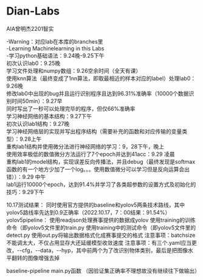 # Dian-Labs
AIA曾明杰2201智实

-Warning：对应lab在本库的branches里  
-Learning Machinelearning in this Labs  
-学习python基础语法：9.24晚-9.25下午  
初次认识lab0：9.25晚  
学习文件处理和numpy数组：9.26空余时间（全天有课）  
使用knn算法（最终变成了1nn算法，即取最相近的样本对应的label）处理lab0：9.26晚  
修改lab0中出现的bug并且运行识别程序且达到96.31%准确率（10000个数据识别时间50min）：9.27早  
同时写出了一秒可以处理完毕的程序，但仅66%准确率  
学习神经网络的基本结构：9.27下午  
初次认识lab1结构：9.27晚   
学习神经网络层的实现并写出程序结构（需要补充的函数和对应传输的变量类型）：9.28上午  
重构lab1结构并使用微分法进行神经网络的学习：9，28下午，晚上  
使用效率极低的数值微分方法运行了7个epoch并达到41acc：9.29 凌晨  
重构lab1的model结构，实现误差反向传播法，并且debug（最终发现是softmax函数的有一个地方少加了一个log。。。使用数值微分可以学习但是反向运算会出错））：9.29 中午  
lab1运行10000个epoch，达到91.4%并学习了各类超参数的设置方式及初始化的技巧：9.29下午

10.17测试结果：
同时使用官方提供的baseline和yolov5两条技术路线，其中yolov5路线率先达到0.9正确率（2022.10.17，7：00结果：91.54%） 
yolov5pipeline： 
使用readjson处理赛事提供的数据成yolov 
使用training的训练命令（即yolov5文件里的train.py 
使用training中的测试命令（即yolov5文件里的detect.py 
使用out.py将输出数据格式化成赛事提交的格式 
注意事项：batchsize不能调太大，不仅占用显存大还延缓模型收敛速度 
注意事项：有三个.yaml应当更改，--cfg，--data，--hyp，其中前两个为了改识别物体类别，最后是把图像水平翻转的图像增强去掉 

baseline-pipeline 
main.py函数 
（因验证集正确率不理想故没有继续往下做输出） 
